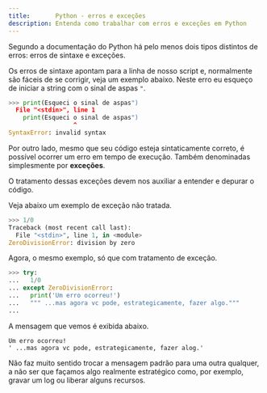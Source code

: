 ```yaml
---
title:       Python - erros e exceções
description: Entenda como trabalhar com erros e exceções em Python
---
```



Segundo a documentação do Python há pelo menos dois tipos distintos de erros: erros de sintaxe e exceções.

Os erros de sintaxe apontam para a linha de nosso script e, normalmente são fáceis de se corrigir, veja um exemplo
abaixo. Neste erro eu esqueço de iniciar a string com o sinal de aspas `"`.

```python
>>> print(Esqueci o sinal de aspas")
  File "<stdin>", line 1
    print(Esqueci o sinal de aspas")
                  ^
SyntaxError: invalid syntax
```

Por outro lado, mesmo que seu código esteja sintaticamente correto, é possível ocorrer um erro em tempo de execução.
Também denominadas simplesmente por __exceções__.

O tratamento dessas exceções devem nos auxiliar a entender e depurar o código.

Veja abaixo um exemplo de exceção não tratada.

```python
>>> 1/0
Traceback (most recent call last):
  File "<stdin>", line 1, in <module>
ZeroDivisionError: division by zero
```

Agora, o mesmo exemplo, só que com tratamento de exceção.

```python
>>> try:
...   1/0
... except ZeroDivisionError:
...   print('Um erro ocorreu!')
...   """ ...mas agora vc pode, estrategicamente, fazer algo."""
...
```

A mensagem que vemos é exibida abaixo.

    Um erro ocorreu!
    ' ...mas agora vc pode, estrategicamente, fazer alog.'

Não faz muito sentido trocar a mensagem padrão para uma outra qualquer, a não ser que façamos algo realmente estratégico
como, por exemplo, gravar um log ou liberar alguns recursos.